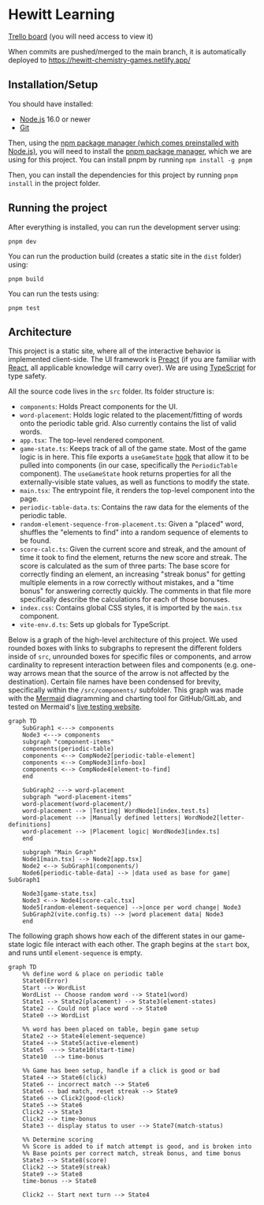 # Hewitt Learning

[Trello board](https://trello.com/b/cKhbgr5G/soft-eng-project) (you will need access to view it)

When commits are pushed/merged to the main branch, it is automatically deployed to https://hewitt-chemistry-games.netlify.app/

## Installation/Setup

You should have installed:

- [Node.js](https://nodejs.org/en/) 16.0 or newer
- [Git](https://git-scm.com/)

Then, using the [npm package manager (which comes preinstalled with Node.js)](https://www.npmjs.com/package/npm), you will need to install the [pnpm package manager](https://pnpm.io/), which we are using for this project. You can install pnpm by running `npm install -g pnpm`

Then, you can install the dependencies for this project by running `pnpm install` in the project folder.

## Running the project

After everything is installed, you can run the development server using:

```
pnpm dev
```

You can run the production build (creates a static site in the `dist` folder) using:

```
pnpm build
```

You can run the tests using:

```
pnpm test
```

## Architecture

This project is a static site, where all of the interactive behavior is implemented client-side. The UI framework is [Preact](https://preactjs.com/tutorial/) (if you are familiar with [React](https://reactjs.org/), all applicable knowledge will carry over). We are using [TypeScript](https://www.typescriptlang.org/) for type safety.

All the source code lives in the `src` folder. Its folder structure is:

- `components`: Holds Preact components for the UI.
- `word-placement`: Holds logic related to the placement/fitting of words onto the periodic table grid. Also currently contains the list of valid words.
- `app.tsx`: The top-level rendered component.
- `game-state.ts`: Keeps track of all of the game state. Most of the game logic is in here. This file exports a `useGameState` [hook](https://preactjs.com/guide/v10/hooks) that allow it to be pulled into components (in our case, specifically the `PeriodicTable` component). The `useGameState` hook returns properties for all the externally-visible state values, as well as functions to modify the state.
- `main.tsx`: The entrypoint file, it renders the top-level component into the page.
- `periodic-table-data.ts`: Contains the raw data for the elements of the periodic table.
- `random-element-sequence-from-placement.ts`: Given a "placed" word, shuffles the "elements to find" into a random sequence of elements to be found.
- `score-calc.ts`: Given the current score and streak, and the amount of time it took to find the element, returns the new score and streak. The score is calculated as the sum of three parts: The base score for correctly finding an element, an increasing "streak bonus" for getting multiple elements in a row correctly without mistakes, and a "time bonus" for answering correctly quickly. The comments in that file more specifically describe the calculations for each of those bonuses.
- `index.css`: Contains global CSS styles, it is imported by the `main.tsx` component.
- `vite-env.d.ts`: Sets up globals for TypeScript.


Below is a graph of the high-level architecture of this project. We used rounded boxes with links to subgraphs to represent the different folders inside of `src`, unrounded boxes for specific files or components, and arrow cardinality to represent interaction between files and components (e.g. one-way arrows mean that the source of the arrow is not affected by the destination). Certain file names have been condensed for brevity, specifically within the `/src/components/` subfolder. This graph was made with the [Mermaid](https://mermaid.js.org/) diagramming and charting tool for GitHub/GitLab, and tested on Mermaid's [live testing website](https://mermaid.live/).

```mermaid
graph TD
    SubGraph1 <---> components
    Node3 <---> components
    subgraph "component-items"
    components(periodic-table)
    components <--> CompNode2[periodic-table-element]
    components <--> CompNode3[info-box]
    components <--> CompNode4[element-to-find]
    end

    SubGraph2 ---> word-placement
    subgraph "word-placement-items"
    word-placement(word-placement/)
    word-placement --> |Testing| WordNode1[index.test.ts]
    word-placement --> |Manually defined letters| WordNode2[letter-definitions]
    word-placement --> |Placement logic| WordNode3[index.ts]
    end

    subgraph "Main Graph"
    Node1[main.tsx] --> Node2[app.tsx]
    Node2 <--> SubGraph1(components/)
    Node6[periodic-table-data] --> |data used as base for game| SubGraph1 
    
    Node3[game-state.tsx]
    Node3 <--> Node4[score-calc.tsx]
    Node5[random-element-sequence] -->|once per word change| Node3
    SubGraph2(vite.config.ts) --> |word placement data| Node3
    end
```

The following graph shows how each of the different states in our game-state logic file interact with each other. The graph begins at the `start` box, and runs until `element-sequence` is empty.

```mermaid
graph TD
    %% define word & place on periodic table
    State0(Error)
    Start --> WordList
    WordList -- Choose random word --> State1(word) 
    State1 --> State2(placement) --> State3(element-states)
    State2 -- Could not place word --> State0
    State0 --> WordList

    %% word has been placed on table, begin game setup
    State2 --> State4(element-sequence)
    State4 --> State5(active-element)
    State5  ---> State10(start-time)
    State10  --> time-bonus

    %% Game has been setup, handle if a click is good or bad
    State4 --> State6(click)
    State6 -- incorrect match --> State6
    State6 -- bad match, reset streak --> State9
    State6 --> Click2(good-click)
    State5 --> State6
    Click2 --> State3
    Click2 --> time-bonus
    State3 -- display status to user --> State7(match-status)

    %% Determine scoring
    %% Score is added to if match attempt is good, and is broken into
    %% Base points per correct match, streak bonus, and time bonus
    State3 --> State8(score)
    Click2 --> State9(streak) 
    State9 --> State8 
    time-bonus --> State8

    Click2 -- Start next turn --> State4


```
